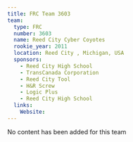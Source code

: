 ```yaml
---
title: FRC Team 3603
team:
  type: FRC
  number: 3603
  name: Reed City Cyber Coyotes
  rookie_year: 2011
  location: Reed City , Michigan, USA
  sponsors:
    - Reed City High School
    - TransCanada Corporation
    - Reed City Tool
    - H&R Screw
    - Logic Plus
    - Reed City High School
  links:
    Website: 
---
```

No content has been added for this team